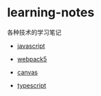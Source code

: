 # learning-notes

各种技术的学习笔记


* [javascript](./javascript)

* [webpack5](./webpack5)

* [canvas](./canvas)

* [typescript](./typescript)

  
